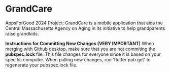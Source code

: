 # GrandCare
AppsForGood 2024 Project:
GrandCare is a mobile application that aids the Central Massachusetts Agency on Aging in its initiative to help grandparents raise grandkids.

**Instructions for Committing New Changes (VERY IMPORTANT)**
When merging with Github desktop, make sure that you are not commiting the **pubspec.lock** file. This file changes for everyone since it is based on your specific computer.
When pulling new changes, run 'flutter pub get' to regenerate your pubspec.lock file.
